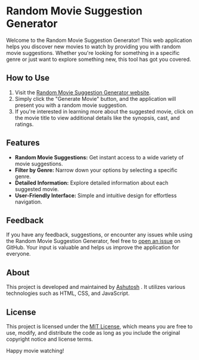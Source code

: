 
# Random Movie Suggestion Generator

Welcome to the Random Movie Suggestion Generator! This web application helps you discover new movies to watch by providing you with random movie suggestions. Whether you're looking for something in a specific genre or just want to explore something new, this tool has got you covered.

## How to Use

1. Visit the [Random Movie Suggestion Generator website](https://ashutoshgoswami24.github.io/Movies-Suggestion/main.html).
2. Simply click the "Generate Movie" button, and the application will present you with a random movie suggestion.
3. If you're interested in learning more about the suggested movie, click on the movie title to view additional details like the synopsis, cast, and ratings.

## Features

- **Random Movie Suggestions:** Get instant access to a wide variety of movie suggestions.
- **Filter by Genre:** Narrow down your options by selecting a specific genre.
- **Detailed Information:** Explore detailed information about each suggested movie.
- **User-Friendly Interface:** Simple and intuitive design for effortless navigation.

## Feedback

If you have any feedback, suggestions, or encounter any issues while using the Random Movie Suggestion Generator, feel free to [open an issue](https://github.com/ashutoshgoswami24/Movies-Suggestion/issues) on GitHub. Your input is valuable and helps us improve the application for everyone.

## About

This project is developed and maintained by [Ashutosh](https://github.com/ashutoshgoswami24) . It utilizes various technologies such as HTML, CSS, and JavaScript.

## License

This project is licensed under the [MIT License](LICENSE), which means you are free to use, modify, and distribute the code as long as you include the original copyright notice and license terms.

Happy movie watching!
